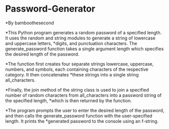 # Password-Generator
*By bamboothesecond

*This Python program generates a random password of a specified length. It uses the random and string modules to generate a string of lowercase and uppercase letters, *digits, and punctuation characters. The generate_password function takes a single argument length which specifies the desired length of the password.

*The function first creates four separate strings lowercase, uppercase, numbers, and symbols, each containing characters of the respective category. It then concatenates *these strings into a single string all_characters.

*Finally, the join method of the string class is used to join a specified number of random characters from all_characters into a password string of the specified length, *which is then returned by the function.

*The program prompts the user to enter the desired length of the password, and then calls the generate_password function with the user-specified length. It prints the *generated password to the console using an f-string.
